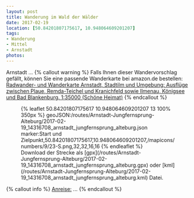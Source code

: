 ```yaml
---
layout: post
title: Wanderung im Wald der Wälder
date: 2017-02-19
location: [50.84201807175617, 10.948064609201207]
tags:
- Wanderung
- Mittel
- Arnstadt
photos:
---
```

Arnstadt ...
{% callout warning %}
Falls Ihnen dieser Wandervorschlag gefällt, können Sie eine passende Wanderkarte bei amazon.de bestellen:
<a rel="nofollow" href="https://www.amazon.de/Radwander-Wanderkarte-Arnstadt-Stadtilm-Umgebung/dp/3895911100/ref=as_li_ss_tl?&linkCode=ll1&tag=thueringergip-21&linkId=0f85cc89aefc27e1d4f1024580293299">Radwander- und Wanderkarte Arnstadt, Stadtilm und Umgebung: Ausflüge zwischen Plaue, Remda-Teichel und Kranichfeld sowie Ilmenau, Königsee und Bad Blankenburg. 1:35000 (Schöne Heimat)</a>
{% endcallout %}
<figure>
{% leaflet 50.84201807175617 10.948064609201207 13 100% 350px %}
geoJSON:/routes/Arnstadt-Jungfernsprung-Alteburg/2017-02-19_14316708_arnstadt_jungfernsprung_alteburg.json
marker:Start und Zielpunkt,50.84201807175617,10.948064609201207,/mapicons/numbers/9/23-S.png,32,32,16,16
{% endleaflet %}
<figcaption>Download der Strecke als [gpx](/routes/Arnstadt-Jungfernsprung-Alteburg/2017-02-19_14316708_arnstadt_jungfernsprung_alteburg.gpx) oder [kml](/routes/Arnstadt-Jungfernsprung-Alteburg/2017-02-19_14316708_arnstadt_jungfernsprung_alteburg.kml) Datei.</figcaption></figure>
<!-- more -->
{% callout info %}
<u>Anreise:</u> ...
{% endcallout %}
